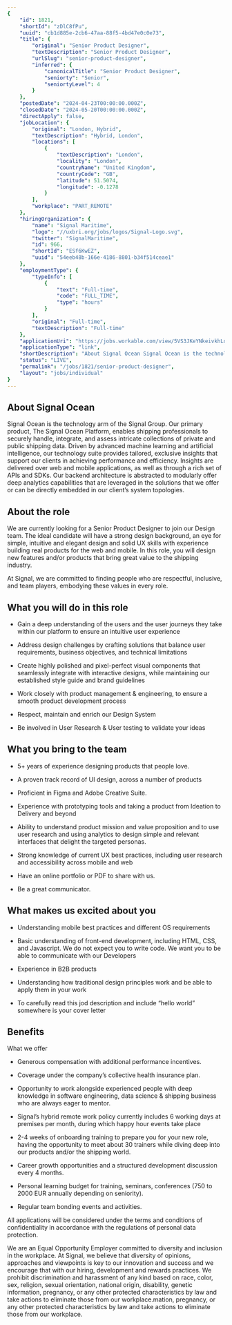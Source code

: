 ```yaml
---
{
	"id": 1821,
	"shortId": "zDlC8fPu",
	"uuid": "cb1d885e-2cb6-47aa-88f5-4bd47e0c0e73",
	"title": {
		"original": "Senior Product Designer",
		"textDescription": "Senior Product Designer",
		"urlSlug": "senior-product-designer",
		"inferred": {
			"canonicalTitle": "Senior Product Designer",
			"seniorty": "Senior",
			"seniortyLevel": 4
		}
	},
	"postedDate": "2024-04-23T00:00:00.000Z",
	"closedDate": "2024-05-20T00:00:00.000Z",
	"directApply": false,
	"jobLocation": {
		"original": "London, Hybrid",
		"textDescription": "Hybrid, London",
		"locations": [
			{
				"textDescription": "London",
				"locality": "London",
				"countryName": "United Kingdom",
				"countryCode": "GB",
				"latitude": 51.5074,
				"longitude": -0.1278
			}
		],
		"workplace": "PART_REMOTE"
	},
	"hiringOrganization": {
		"name": "Signal Maritime",
		"logo": "//uxbri.org/jobs/logos/Signal-Logo.svg",
		"twitter": "SignalMaritime",
		"id": 966,
		"shortId": "ESf6KwEZ",
		"uuid": "54eeb48b-166e-4186-8801-b34f514ceae1"
	},
	"employmentType": {
		"typeInfo": [
			{
				"text": "Full-time",
				"code": "FULL_TIME",
				"type": "hours"
			}
		],
		"original": "Full-time",
		"textDescription": "Full-time"
	},
	"applicationUri": "https://jobs.workable.com/view/5VS3JKeYNkeivkhLqgbPmE/hybrid-senior-product-designer-in-london-at-signal",
	"applicationType": "link",
	"shortDescription": "About Signal Ocean Signal Ocean is the technology arm of the Signal Group. Our primary product, The Signal Ocean Platform, enables shipping professionals to securely handle, integrate, and assess",
	"status": "LIVE",
	"permalink": "/jobs/1821/senior-product-designer",
	"layout": "jobs/individual"
}
---
```

<h2>About Signal Ocean</h2><p>Signal Ocean is the technology arm of the Signal Group. Our primary product, The Signal Ocean Platform, enables shipping professionals to securely handle, integrate, and assess intricate collections of private and public shipping data. Driven by advanced machine learning and artificial intelligence, our technology suite provides tailored, exclusive insights that support our clients in achieving performance and efficiency. Insights are delivered over web and mobile applications, as well as through a rich set of APIs and SDKs. Our backend architecture is abstracted to modularly offer deep analytics capabilities that are leveraged in the solutions that we offer or can be directly embedded in our client’s system topologies.</p><h2>About the role</h2><p>We are currently looking for a Senior Product Designer to join our Design team. The ideal candidate will have a strong design background, an eye for simple, intuitive and elegant design and solid UX skills with experience building real products for the web and mobile. In this role, you will design new features and/or products that bring great value to the shipping industry.</p><p>At Signal, we are committed to finding people who are respectful, inclusive, and team players, embodying these values in every role.</p><h2>What you will do in this role</h2><ul><li><p>Gain a deep understanding of the users and the user journeys they take within our platform to ensure an intuitive user experience</p></li><li><p>Address design challenges by crafting solutions that balance user requirements, business objectives, and technical limitations</p></li><li><p>Create highly polished and pixel-perfect visual components that seamlessly integrate with interactive designs, while maintaining our established style guide and brand guidelines</p></li><li><p>Work closely with product management &amp; engineering, to ensure a smooth product development process</p></li><li><p>Respect, maintain and enrich our Design System</p></li><li><p>Be involved in User Research &amp; User testing to validate your ideas</p></li></ul><h2>What you bring to the team</h2><ul><li><p>5+ years of experience designing products that people love.</p></li><li><p>A proven track record of UI design, across a number of products&nbsp;</p></li><li><p>Proficient in Figma and Adobe Creative Suite.</p></li><li><p>Experience with prototyping tools and taking a product from Ideation to Delivery and beyond&nbsp;</p></li><li><p>Ability to understand product mission and value proposition and to use user research and using analytics to design simple and relevant interfaces that delight the targeted personas.</p></li><li><p>Strong knowledge of current UX best practices, including user research and accessibility across mobile and web</p></li><li><p>Have an online portfolio or PDF to share with us.</p></li><li><p>Be a great communicator.</p></li></ul><h2>What makes us excited about you</h2><ul><li><p>Understanding mobile best practices and different OS requirements</p></li><li><p>Basic understanding of front-end development, including HTML, CSS, and Javascript. We do not expect you to write code. We want you to be able to communicate with our Developers</p></li><li><p>Experience in B2B products</p></li><li><p>Understanding how traditional design principles work and be able to apply them in your work</p></li><li><p>To carefully read this jod description and include “hello world” somewhere is your cover letter</p></li></ul><h2>Benefits</h2><p>What we offer</p><ul><li><p>Generous compensation with additional performance incentives.</p></li><li><p>Coverage under the company’s collective health insurance plan.</p></li><li><p>Opportunity to work alongside experienced people with deep knowledge in software engineering, data science &amp; shipping business who are always eager to mentor.</p></li><li><p>Signal’s hybrid remote work policy currently includes 6 working days at premises per month, during which happy hour events take place</p></li><li><p>2-4 weeks of onboarding training to prepare you for your new role, having the opportunity to meet about 30 trainers while diving deep into our products and/or the shipping world.</p></li><li><p>Career growth opportunities and a structured development discussion every 4 months.</p></li><li><p>Personal learning budget for training, seminars, conferences (750 to 2000 EUR annually depending on seniority).</p></li><li><p>Regular team bonding events and activities.</p></li></ul><p>All applications will be considered under the terms and conditions of confidentiality in accordance with the regulations of personal data protection.</p><p>We are an Equal Opportunity Employer committed to diversity and inclusion in the workplace. At Signal, we believe that diversity of opinions, approaches and viewpoints is key to our innovation and success and we encourage that with our hiring, development and rewards practices. We prohibit discrimination and harassment of any kind based on race, color, sex, religion, sexual orientation, national origin, disability, genetic information, pregnancy, or any other protected characteristics by law and take actions to eliminate those from our workplace.mation, pregnancy, or any other protected characteristics by law and take actions to eliminate those from our workplace.</p>
